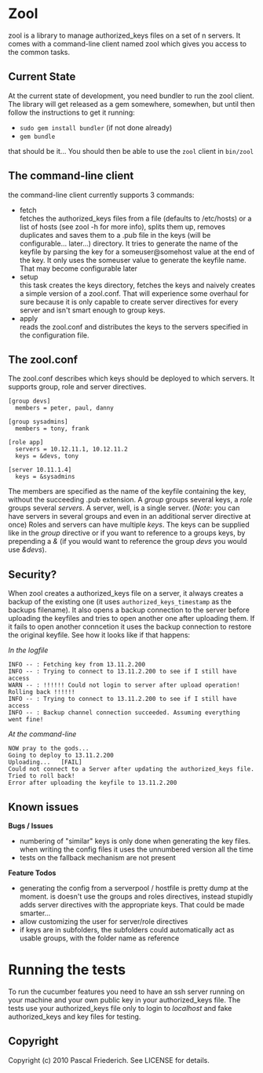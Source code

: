 Zool
=================
zool is a library to manage authorized_keys files on a set of n servers.
It comes with a command-line client named zool which gives you access to the common tasks.

Current State
-------------

At the current state of development, you need bundler to run the zool client.
The library will get released as a gem somewhere, somewhen, but until then follow the instructions to get it running:

* `sudo gem install bundler` (if not done already)
* `gem bundle`

that should be it... You should then be able to use the `zool` client in `bin/zool`

The command-line client
-----------------------

the command-line client currently supports 3 commands:

* fetch<br>
  fetches the authorized_keys files from a file (defaults to /etc/hosts) or a list of hosts (see zool -h for more info), splits them up, removes duplicates and saves them to a .pub file in the keys (will be configurable... later...) directory.
  It tries to generate the name of the keyfile by parsing the key for a someuser@somehost value at the end of the key. It only uses the someuser value to generate the keyfile name. That may become configurable later
* setup<br>
  this task creates the keys directory, fetches the keys and naively creates a simple version of a zool.conf. That will experience some overhaul for sure because it is only capable to create server directives for every server and isn't smart enough to group keys.
* apply<br>
  reads the zool.conf and distributes the keys to the servers specified in the configuration file. <br>

The zool.conf
---------------

The zool.conf describes which keys should be deployed to which servers. It supports group, role and server directives.

    [group devs]
      members = peter, paul, danny
    
    [group sysadmins]
      members = tony, frank
    
    [role app]
      servers = 10.12.11.1, 10.12.11.2
      keys = &devs, tony
    
    [server 10.11.1.4]
      keys = &sysadmins

The members are specified as the name of the keyfile containing the key, without the succeeding .pub extension.
A _group_ groups several keys, a _role_ groups several _servers_. A server, well, is a single server. (*Note*: you can have servers in several groups and even in an additional server directive at once)
Roles and servers can have multiple _keys_. The keys can be supplied like in the _group_ directive or if you want to reference to a groups keys, by prepending a _&_ (if you would want to reference the group _devs_ you would use _&devs_).

Security?
----------
When zool creates a authorized_keys file on a server, it always creates a backup of the existing one (it uses `authorized_keys_timestamp` as the backups filename).
It also opens a backup connection to the server before uploading the keyfiles and tries to open another one after uploading them. If it fails to open another conncetion it uses the backup connection to restore the original keyfile.
See how it looks like if that happens:

*In the logfile*

    INFO -- : Fetching key from 13.11.2.200
    INFO -- : Trying to connect to 13.11.2.200 to see if I still have access
    WARN -- : !!!!!! Could not login to server after upload operation! Rolling back !!!!!!
    INFO -- : Trying to connect to 13.11.2.200 to see if I still have access
    INFO -- : Backup channel connection succeeded. Assuming everything went fine!

*At the command-line*
    
    NOW pray to the gods... 
    Going to deploy to 13.11.2.200
    Uploading...   [FAIL]
    Could not connect to a Server after updating the authorized_keys file. Tried to roll back!
    Error after uploading the keyfile to 13.11.2.200

Known issues
------------

__Bugs / Issues__

* numbering of "similar" keys is only done when generating the key files. when writing the config files it uses the unnumbered version all the time
* tests on the fallback mechanism are not present 

__Feature Todos__

* generating the config from a serverpool / hostfile is pretty dump at the moment. is doesn't use the groups and roles directives, instead stupidly adds server directives with the appropriate keys. That could be made smarter...
* allow customizing the user for server/role directives
* if keys are in subfolders, the subfolders could automatically act as usable groups, with the folder name as reference



Running the tests
=================

To run the cucumber features you need to have an ssh server running on your machine and your own public key in your authorized_keys file.
The tests use your authorized_keys file only to login to _localhost_ and fake authorized_keys and key files for testing.

Copyright
---------
Copyright (c) 2010 Pascal Friederich. See LICENSE for details.